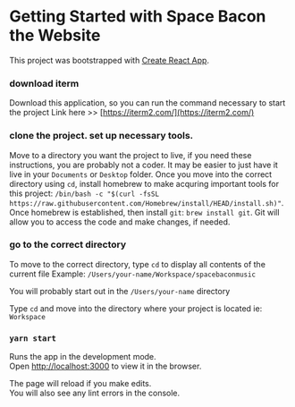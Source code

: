 # Getting Started with Space Bacon the Website

This project was bootstrapped with [Create React App](https://github.com/facebook/create-react-app).

### download iterm

Download this application, so you can run the command necessary to start the project
Link here >> [https://iterm2.com/](https://iterm2.com/)

### clone the project. set up necessary tools. 

Move to a directory you want the project to live, if you need these instructions, you are probably not a coder. It may be easier to just have it live in your `Documents` or `Desktop` folder. Once you move into the correct directory using `cd`, install homebrew to make acquring important tools for this project: `/bin/bash -c "$(curl -fsSL https://raw.githubusercontent.com/Homebrew/install/HEAD/install.sh)"`. Once homebrew is established, then install `git`: `brew install git`. Git will allow you to access the code and make changes, if needed. 

### go to the correct directory

To move to the correct directory, type `cd` to display all contents of the current file
Example: `/Users/your-name/Workspace/spacebaconmusic`

You will probably start out in the `/Users/your-name` directory

Type `cd` and move into the directory where your project is located ie: `Workspace`

### `yarn start`

Runs the app in the development mode.\
Open [http://localhost:3000](http://localhost:3000) to view it in the browser.

The page will reload if you make edits.\
You will also see any lint errors in the console.
